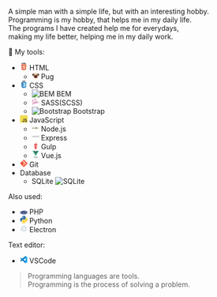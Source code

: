 A simple man with a simple life, but with an interesting hobby.  
Programming is my hobby, that helps me in my daily life.   
The programs I have created help me for everydays,   
making my life better, helping me in my daily work.  

:hammer: My tools:
- <img src="/html5-original-wordmark.svg" width="15" title="HTML"> HTML    
  - <img src="/pug.png" width="15" title="Pug"> Pug    
- <img src="/css3-original-wordmark.svg" width="15" title="CSS"> CSS    
  - <img src="/bem.ico" width="15" title="BEM"> BEM    
  - <img src="/sass-original.svg" width="15" title="SASS(SCSS)"> SASS(SCSS)    
  - <img src="/bootstrap.ico" width="15" title="Bootstrap"> Bootstrap    
- <img src="/javascript.png" width="15" title="javascript"> JavaScript   
  - <img src="/nodejs-original-wordmark.svg" width="15" title="Node.js"> Node.js    
  - <img src="/express-original-wordmark.svg" width="15" title="Express"> Express    
  - <img src="/gulp-plain.svg" width="15" title="Gulp"> Gulp    
  - <img src="/vuejs-original-wordmark.svg" width="15" title="Vue.js"> Vue.js    
- <img src="/git.png" width="15" title="Git">  Git 
- Database
  - SQLite  <img src="/sqlite.ico" width="15" title="SQLite">  
 
Also used:
- <img src="/php.png" width="15" title="PHP">  PHP   
- <img src="/python.png" width="15" title="Python">  Python    
- <img src="/electron-original.svg" width="15" title="Electron">  Electron    

Text editor:
- <img src="/vscode.png" width="15" title="VSCode"> VSCode   

> Programming languages are tools.  
> Programming is the process of solving a problem.
